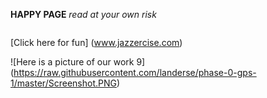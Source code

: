 **HAPPY PAGE**
*read at your own risk*
```blah blah blah ICK
```
[Click here for fun] (www.jazzercise.com)

![Here is a picture of our work 9] (https://raw.githubusercontent.com/landerse/phase-0-gps-1/master/Screenshot.PNG)